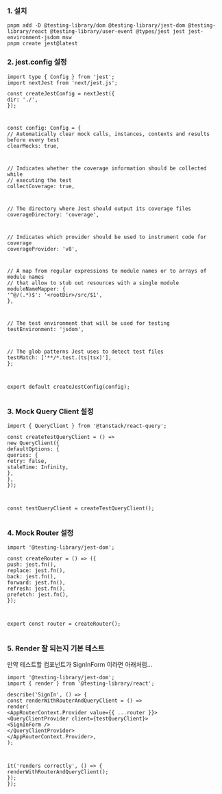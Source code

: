 <h3 data-ke-size="size23">1. 설치</h3>
<pre class="javascript" data-ke-language="javascript"><code>pnpm add -D @testing-library/dom @testing-library/jest-dom @testing-library/react @testing-library/user-event @types/jest jest jest-environment-jsdom msw
pnpm create jest@latest</code></pre>
<h3 data-ke-size="size23">2. jest.config 설정</h3>
<pre class="typescript"><code>import type { Config } from 'jest';
import nextJest from 'next/jest.js';
<p>const createJestConfig = nextJest({
dir: './',
});</p>
<p>const config: Config = {
// Automatically clear mock calls, instances, contexts and results before every test
clearMocks: true,</p>
<p>// Indicates whether the coverage information should be collected while
// executing the test
collectCoverage: true,</p>
<p>// The directory where Jest should output its coverage files
coverageDirectory: 'coverage',</p>
<p>// Indicates which provider should be used to instrument code for coverage
coverageProvider: 'v8',</p>
<p>// A map from regular expressions to module names or to arrays of module names
// that allow to stub out resources with a single module
moduleNameMapper: {
'^@/(.*)$': '&lt;rootDir&gt;/src/$1',
},</p>
<p>// The test environment that will be used for testing
testEnvironment: 'jsdom',</p>
<p>// The glob patterns Jest uses to detect test files
testMatch: ['**/*.test.(ts|tsx)'],
};</p>
<p>export default createJestConfig(config);</code></pre></p>
<h3 data-ke-size="size23">3. Mock Query Client 설정</h3>
<pre class="javascript"><code>import { QueryClient } from '@tanstack/react-query';
<p>const createTestQueryClient = () =&gt;
new QueryClient({
defaultOptions: {
queries: {
retry: false,
staleTime: Infinity,
},
},
});</p>
<p>const testQueryClient = createTestQueryClient();</code></pre></p>
<h3 data-ke-size="size23">4. Mock Router 설정</h3>
<pre class="rust"><code>import '@testing-library/jest-dom';
<p>const createRouter = () =&gt; ({
push: jest.fn(),
replace: jest.fn(),
back: jest.fn(),
forward: jest.fn(),
refresh: jest.fn(),
prefetch: jest.fn(),
});</p>
<p>export const router = createRouter();</code></pre></p>
<h3 data-ke-size="size23">5. Render 잘 되는지 기본 테스트</h3>
<p data-ke-size="size16">만약 테스트할 컴포넌트가 SignInForm 이라면 아래처럼...</p>
<pre class="javascript"><code>import '@testing-library/jest-dom';
import { render } from '@testing-library/react';
<p>describe('SignIn', () =&gt; {
const renderWithRouterAndQueryClient = () =&gt;
render(
&lt;AppRouterContext.Provider value={{ ...router }}&gt;
&lt;QueryClientProvider client={testQueryClient}&gt;
&lt;SignInForm /&gt;
&lt;/QueryClientProvider&gt;
&lt;/AppRouterContext.Provider&gt;,
);</p>
<p>it('renders correctly', () =&gt; {
renderWithRouterAndQueryClient();
});
});</code></pre></p>

